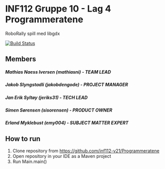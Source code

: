 # INF112 Gruppe 10 - Lag 4 Programmeratene
RoboRally spill med libgdx <br/>


[![Build Status](https://travis-ci.com/inf112-v21/Programmeratene.svg?branch=master)](https://travis-ci.com/inf112-v21/Programmeratene)

## Members
##### Mathias Naess Iversen (mathiasni) - TEAM LEAD
##### Jakob Slyngstadli (jakobdengode) - PROJECT MANAGER
##### Jan Erik Syltøy (jeriks31) - TECH LEAD
##### Simen Sørensen (sisorensen) - PRODUCT OWNER
##### Erland Myklebust (emy004) - SUBJECT MATTER EXPERT

## How to run
1. Clone repository from https://github.com/inf112-v21/Programmeratene
2. Open repository in your IDE as a Maven project
3. Run Main.main() 
